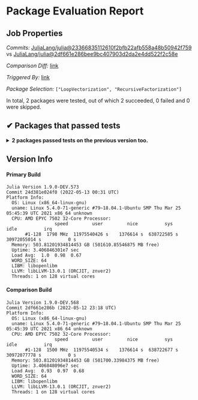 # Package Evaluation Report

## Job Properties

*Commits:* [JuliaLang/julia@23366835112610f2bfb22afb558a48b50942f759](https://github.com/JuliaLang/julia/commit/23366835112610f2bfb22afb558a48b50942f759) vs [JuliaLang/julia@2df661e286bee9bc407903d2da2e4dd522f2c58e](https://github.com/JuliaLang/julia/commit/2df661e286bee9bc407903d2da2e4dd522f2c58e)

*Comparison Diff:* [link](https://github.com/JuliaLang/julia/compare/2df661e286bee9bc407903d2da2e4dd522f2c58e..23366835112610f2bfb22afb558a48b50942f759)

*Triggered By:* [link](https://github.com/JuliaLang/julia/pull/45276#issuecomment-1125552666)

*Package Selection:* `["LoopVectorization", "RecursiveFactorization"]`

In total, 2 packages were tested, out of which 2 succeeded, 0 failed and 0 were skipped.


## ✔ Packages that passed tests

<details><summary><strong>2 packages passed tests on the previous version too.</strong></summary>
<p>

- [LoopVectorization v0.12.108](https://s3.amazonaws.com/julialang-reports/nanosoldier/pkgeval/by_hash/2336683_vs_2df661e/LoopVectorization.primary.log)
- [RecursiveFactorization v0.2.10](https://s3.amazonaws.com/julialang-reports/nanosoldier/pkgeval/by_hash/2336683_vs_2df661e/RecursiveFactorization.primary.log)

</p>
</details>


## Version Info

#### Primary Build

```
Julia Version 1.9.0-DEV.573
Commit 24d381e024f0 (2022-05-13 00:31 UTC)
Platform Info:
  OS: Linux (x86_64-linux-gnu)
  uname: Linux 5.4.0-71-generic #79~18.04.1-Ubuntu SMP Thu Mar 25 05:45:39 UTC 2021 x86_64 unknown
  CPU: AMD EPYC 7502 32-Core Processor: 
                  speed         user         nice          sys         idle          irq
       #1-128  1798 MHz  11975540426 s    1376614 s  638722585 s  30972055014 s          0 s
  Memory: 503.81201934814453 GB (501610.85546875 MB free)
  Uptime: 3.406846301e7 sec
  Load Avg:  1.0  0.98  0.67
  WORD_SIZE: 64
  LIBM: libopenlibm
  LLVM: libLLVM-13.0.1 (ORCJIT, znver2)
  Threads: 1 on 128 virtual cores

```

#### Comparison Build

```
Julia Version 1.9.0-DEV.568
Commit 2df661e286b (2022-05-12 23:18 UTC)
Platform Info:
  OS: Linux (x86_64-linux-gnu)
  uname: Linux 5.4.0-71-generic #79~18.04.1-Ubuntu SMP Thu Mar 25 05:45:39 UTC 2021 x86_64 unknown
  CPU: AMD EPYC 7502 32-Core Processor: 
                  speed         user         nice          sys         idle          irq
       #1-128  1500 MHz  11975540534 s    1376614 s  638722677 s  30972077778 s          0 s
  Memory: 503.81201934814453 GB (501700.33984375 MB free)
  Uptime: 3.406848096e7 sec
  Load Avg:  0.93  0.97  0.68
  WORD_SIZE: 64
  LIBM: libopenlibm
  LLVM: libLLVM-13.0.1 (ORCJIT, znver2)
  Threads: 1 on 128 virtual cores

```
<!-- Generated on 2022-05-12T21:24:31.778 -->
